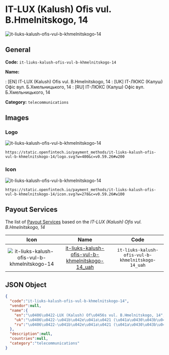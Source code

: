 
# ІТ-LUX (Kalush) Ofіs vul. B.Hmelnitskogo, 14 
![it-liuks-kalush-ofis-vul-b-khmelnitskogo-14](https://static.openfintech.io/payment_methods/it-liuks-kalush-ofis-vul-b-khmelnitskogo-14/logo.svg?w=400&c=v0.59.26#w200)  

## General 
**Code:** `it-liuks-kalush-ofis-vul-b-khmelnitskogo-14` 
 
**Name:** 
 
:	[EN] ІТ-LUX (Kalush) Ofіs vul. B.Hmelnitskogo, 14 
:	[UK] ІТ-ЛЮКС (Калуш) Офіс вул. Б.Хмельницького, 14 
:	[RU] ІТ-ЛЮКС (Калуш) Офіс вул. Б.Хмельницького, 14 
 
**Category:** `telecommunications` 
 

## Images 

### Logo 
![it-liuks-kalush-ofis-vul-b-khmelnitskogo-14](https://static.openfintech.io/payment_methods/it-liuks-kalush-ofis-vul-b-khmelnitskogo-14/logo.svg?w=400&c=v0.59.26#w200)  

```
https://static.openfintech.io/payment_methods/it-liuks-kalush-ofis-vul-b-khmelnitskogo-14/logo.svg?w=400&c=v0.59.26#w200
```  

### Icon 
![it-liuks-kalush-ofis-vul-b-khmelnitskogo-14](https://static.openfintech.io/payment_methods/it-liuks-kalush-ofis-vul-b-khmelnitskogo-14/icon.svg?w=278&c=v0.59.26#w100)  

```
https://static.openfintech.io/payment_methods/it-liuks-kalush-ofis-vul-b-khmelnitskogo-14/icon.svg?w=278&c=v0.59.26#w100
```  

## Payout Services 
 
The list of [Payout Services](/payout-services/) based on the _ІТ-LUX (Kalush) Ofіs vul. B.Hmelnitskogo, 14_ 

|Icon|Name|Code| 
|:---:|:---:|:---:| 
|![it-liuks-kalush-ofis-vul-b-khmelnitskogo-14](https://static.openfintech.io/payout_methods/it-liuks-kalush-ofis-vul-b-khmelnitskogo-14/icon.png?w=278&c=v0.59.26#w40) |[it-liuks-kalush-ofis-vul-b-khmelnitskogo-14_uah](/payout-services/it-liuks-kalush-ofis-vul-b-khmelnitskogo-14_uah/)|`it-liuks-kalush-ofis-vul-b-khmelnitskogo-14_uah`| 
 

## JSON Object 

```json
{
  "code":"it-liuks-kalush-ofis-vul-b-khmelnitskogo-14",
  "vendor":null,
  "name":{
    "en":"\u0406\u0422-LUX (Kalush) Of\u0456s vul. B.Hmelnitskogo, 14",
    "uk":"\u0406\u0422-\u041b\u042e\u041a\u0421 (\u041a\u0430\u043b\u0443\u0448) \u041e\u0444\u0456\u0441 \u0432\u0443\u043b. \u0411.\u0425\u043c\u0435\u043b\u044c\u043d\u0438\u0446\u044c\u043a\u043e\u0433\u043e, 14",
    "ru":"\u0406\u0422-\u041b\u042e\u041a\u0421 (\u041a\u0430\u043b\u0443\u0448) \u041e\u0444\u0456\u0441 \u0432\u0443\u043b. \u0411.\u0425\u043c\u0435\u043b\u044c\u043d\u0438\u0446\u044c\u043a\u043e\u0433\u043e, 14"
  },
  "description":null,
  "countries":null,
  "category":"telecommunications"
}
```  

